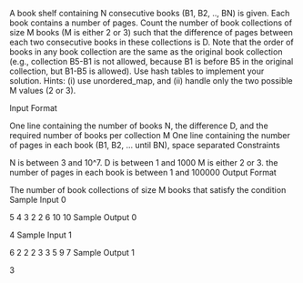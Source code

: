 A book shelf containing N consecutive books (B1, B2, .., BN) is given. Each book contains a number of pages. Count the number of book collections of size M books (M is either 2 or 3) such that the difference of pages between each two consecutive books in these collections is D. Note that the order of books in any book collection are the same as the original book collection (e.g., collection B5-B1 is not allowed, because B1 is before B5 in the original collection, but B1-B5 is allowed). Use hash tables to implement your solution. Hints: (i) use unordered_map, and (ii) handle only the two possible M values (2 or 3).

Input Format

One line containing the number of books N, the difference D, and the required number of books per collection M
One line containing the number of pages in each book (B1, B2, ... until BN), space separated
Constraints

N is between 3 and 10^7.
D is between 1 and 1000
M is either 2 or 3.
the number of pages in each book is between 1 and 100000
Output Format

The number of book collections of size M books that satisfy the condition
Sample Input 0

5 4 3
2 2 6 10 10
Sample Output 0

4
Sample Input 1

6 2 2
2 3 3 5 9 7
Sample Output 1

3
